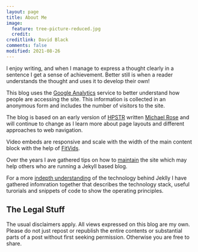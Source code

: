 ```yaml
---
layout: page
title: About Me
image:
  feature: tree-picture-reduced.jpg
  credit:
creditlink: David Black
comments: false
modified: 2021-08-26
---
```


<p>
I enjoy writing, and when I manage to express a thought clearly in a sentence I get a sense of achievement. Better still is when a reader understands the thought and uses it to develop their own!
</p>

This blog uses the <a href="http://www.google.co.uk/analytics/">Google Analytics</a> service to better understand how people are accessing the site. This information is collected in an anonymous form and includes the number of visitors to the site.

The blog is based on an early version of [HPSTR](https://mademistakes.com/work/hpstr-jekyll-theme/) written [Michael Rose](https://mademistakes.com/about/) and will continue to change as I learn more about page layouts and different approaches to web navigation.

Video embeds are responsive and scale with the width of the main content block with the help of [FitVids](http://fitvidsjs.com/).

Over the years I ave gathered tips on how to [maintain](/assets/md/maintenance) the site which may help others who are running a Jekyll based blog.

For a more [indepth understanding](/assets/md/jekyll-notes) of the technology behind Jeklly I have gathered infomration together that describes the technology stack, useful turorials and snippets of code to show the operating principles.

<h2>The Legal Stuff</h2>

The usual disclaimers apply. All views expressed on this blog are my own. Please do not just repost or republish the entire contents or substantial parts of a post without first seeking permission. Otherwise you are free to share.
